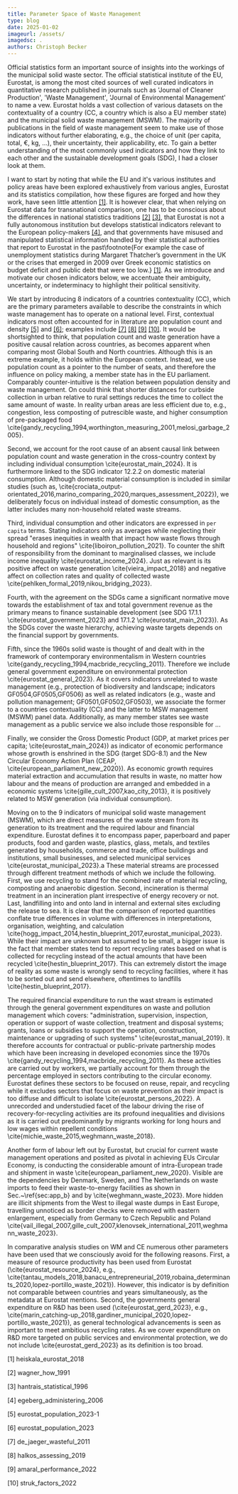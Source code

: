 ```yaml
---
title: Parameter Space of Waste Management
type: blog
date: 2025-01-02
imageurl: /assets/
imagedsc: .
authors: Christoph Becker
---
```


Official statistics form an important source of insights into the workings of the municipal solid waste sector. The official statistical institute of the EU, Eurostat, is among the most cited sources of well curated indicators in quantitative research published in journals such as 'Journal of Cleaner Production', 'Waste Management', 'Journal of Environmental Management' to name a vew. Eurostat holds a vast collection of various datasets on the contextuality of a country (CC, a country which is also a EU member state) and the municipal solid waste management (MSWM). The majority of publications in the field of waste management seem to make use of those indicators without further elaborating, e.g., the choice of unit (per capita, total, €, kg, ...), their uncertainty, their applicability, etc. To gain a better understanding of the most commonly used indicators and how they link to each other and the sustainable development goals (SDG), I had a closer look at them.

I want to start by noting that while the EU and it's various institutes and policy areas have been explored exhaustively from various angles, Eurostat and its statistics compilation, how these figures are forged and how they work, have seen little attention [[1]](#1). It is however clear, that when relying on Eurostat data for transnational comparison, one has to be conscious about the differences in national statistics traditions [[2]](#2) [[3]](#3), that Eurostat is not a fully autonomous institution but develops statistical indicators relevant to the European policy-makers [[4]](#4), and that governments have misused and manipulated statistical information handled by their statistical authorities that report to Eurostat in the past\footnote{For example the case of unemployment statistics during Margaret Thatcher’s government in the UK or the crises that emerged in 2009 over Greek economic statistics on budget deficit and public debt that were too low.} [[1]](#1). As we introduce and motivate our chosen indicators below, we accentuate their ambiguity, uncertainty, or indeterminacy to highlight their political sensitivity.

We start by introducing $8$ indicators of a countries contextuality (CC), which are the primary parameters available to describe the constraints in which waste management has to operate on a national level. First, contextual indicators most often accounted for in literature are population count and density [[5]](#5) and [[6]](#6); examples include [[7]](#7) [[8]](#8) [[9]](#9) [[10]](#10). It would be shortsighted to think, that population count and waste generation have a positive causal relation across countries, as becomes apparent when comparing most Global South and North countries. Although this is an extreme example, it holds within the European context. Instead, we use population count as a pointer to the number of seats, and therefore the influence on policy making, a member state has in the EU parliament. Comparably counter-intuitive is the relation between population density and waste management. On could think that shorter distances for curbside collection in urban relative to rural settings reduces the time to collect the same amount of waste. In reality urban areas are less efficient due to, e.g., congestion, less composting of putrescible waste, and higher consumption of pre-packaged food \cite{gandy_recycling_1994,worthington_measuring_2001,melosi_garbage_2005}.

Second, we account for the root cause of an absent causal link between population count and waste generation in the cross-country context by including individual consumption \cite{eurostat_main_2024}. It is furthermore linked to the SDG indicator $12.2.2$ on domestic material consumption. Although domestic material consumption is included in similar studies (such as, \cite{crociata_output-orientated_2016,marino_comparing_2020,marques_assessment_2022}), we deliberately focus on individual instead of domestic consumption, as the latter includes many non-household related waste streams.

Third, individual consumption and other indicators are expressed in `per capita` terms. Stating indicators only as averages while neglecting their spread "erases inequities in wealth that impact how waste flows through household and regions" \cite{liboiron_pollution_2021}. To counter the shift of responsibility from the dominant to marginalised classes, we include income inequality \cite{eurostat_income_2024}. Just as relevant is its positive affect on waste generation \cite{vieira_impact_2018} and negative affect on collection rates and quality of collected waste \cite{pehlken_formal_2019,nikou_bridging_2023}.

Fourth, with the agreement on the SDGs came a significant normative move towards the establishment of tax and total government revenue as the primary means to finance sustainable development (see SDG 17.1.1 \cite{eurostat_government_2023} and 17.1.2 \cite{eurostat_main_2023}). As the SDGs cover the waste hierarchy, achieving waste targets depends on the financial support by governments.

Fifth, since the 1960s solid waste is thought of and dealt with in the framework of contemporary environmentalism in Western countries \cite{gandy_recycling_1994,macbride_recycling_2011}. Therefore we include general government expenditure on environmental protection \cite{eurostat_general_2023}. As it covers indicators unrelated to waste management (e.g., protection of biodiversity and landscape; indicators GF0504,GF0505,GF0506) as well as related indicators (e.g., waste and pollution management; GF0501,GF0502,GF0503), we associate the former to a countries contextuality (CC) and the latter to MSW management (MSWM) panel data. Additionally, as many member states see waste management as a public service we also include those responsible for ...

Finally, we consider the Gross Domestic Product (GDP, at market prices per capita; \cite{eurostat_main_2024}) as indicator of economic performance whose growth is enshrined in the SDG (target SDG-8.1) and the New Circular Economy Action Plan (CEAP, \cite{european_parliament_new_2020}). As economic growth requires material extraction and accumulation that results in waste, no matter how labour and the means of production are arranged and embedded in a economic systems \cite{gille_cult_2007,kao_city_2013}, it is positively related to MSW generation (via individual consumption).

Moving on to the $9$ indicators of municipal solid waste management (MSWM), which are direct measures of the waste stream from its generation to its treatment and the required labour and financial expenditure. Eurostat defines it to encompass paper, paperboard and paper products, food and garden waste, plastics, glass, metals, and textiles generated by households, commerce and trade, office buildings and institutions, small businesses, and selected municipal services \cite{eurostat_municipal_2023}.a These material streams are processed through different treatment methods of which we include the following. First, we use recycling to stand for the combined rate of material recycling, composting and anaerobic digestion. Second, incineration is thermal treatment in an incineration plant irrespective of energy recovery or not. Last, landfilling into and onto land in internal and external sites excluding the release to sea. It is clear that the comparison of reported quantities conflate true differences in volume with differences in interpretations, organisation, weighting, and calculation \cite{hogg_impact_2014,hestin_blueprint_2017,eurostat_municipal_2023}. While their impact are unknown but assumed to be small, a bigger issue is the fact that member states tend to report recycling rates based on what is collected for recycling instead of the actual amounts that have been recycled \cite{hestin_blueprint_2017}. This can extremely distort the image of reality as some waste is wrongly send to recycling facilities, where it has to be sorted out and send elsewhere, oftentimes to landfills \cite{hestin_blueprint_2017}.

The required financial expenditure to run the wast stream is estimated through the general government expenditures on waste and pollution management which covers: "administration, supervision, inspection, operation or support of waste collection, treatment and disposal systems; grants, loans or subsidies to support the operation, construction, maintenance or upgrading of such systems" \cite{eurostat_manual_2019}. It therefore accounts for contractual or public-private partnership modes which have been increasing in developed economies since the 1970s \cite{gandy_recycling_1994,macbride_recycling_2011}. As these activities are carried out by workers, we partially account for them through the percentage employed in sectors contributing to the circular economy. Eurostat defines these sectors to be focused on reuse, repair, and recycling while it excludes sectors that focus on waste prevention as their impact is too diffuse and difficult to isolate \cite{eurostat_persons_2022}. A unrecorded and understudied facet of the labour driving the rise of recovery-for-recycling activities are its profound inequalities and divisions as it is carried out predominantly by migrants working for long hours and low wages within repellent conditions \cite{michie_waste_2015,weghmann_waste_2018}.

Another form of labour left out by Eurostat, but crucial for current waste management operations and posited as pivotal in achieving EUs Circular Economy, is conducting the considerable amount of intra-European trade and shipment in waste \cite{european_parliament_new_2020}. Visible are the dependencies by Denmark, Sweden, and The Netherlands on waste imports to feed their waste-to-energy facilities as shown in Sec.~\ref{sec:app_b} and by \cite{weghmann_waste_2023}. More hidden are illicit shipments from the West to illegal waste dumps in East Europe, travelling unnoticed as border checks were removed with eastern enlargement, especially from Germany to Czech Republic and Poland \cite{vail_illegal_2007,gille_cult_2007,klenovsek_international_2011,weghmann_waste_2023}.

In comparative analysis studies on WM and CE numerous other parameters have been used that we consciously avoid for the following reasons. First, a measure of resource productivity has been used from Eurostat (\cite{eurostat_resource_2024}, e.g., \cite{tantau_models_2018,banacu_entrepreneurial_2019,robaina_determinants_2020,lopez-portillo_waste_2021}). However, this indicator is by definition not comparable between countries and years simultaneously, as the metadata at Eurostat mentions. Second, the governments general expenditure on R\&D has been used (\cite{eurostat_gerd_2023}, e.g., \cite{marin_catching-up_2018,gardiner_municipal_2020,lopez-portillo_waste_2021}), as general technological advancements is seen as important to meet ambitious recycling rates. As we cover expenditure on R\&D more targeted on public services and environmental protection, we do not include \cite{eurostat_gerd_2023} as its definition is too broad.

<a id="1">[1]</a>
heiskala_eurostat_2018

<a id="2">[2]</a>
wagner_how_1991

<a id="3">[3]</a>
hantrais_statistical_1996

<a id="4">[4]</a>
egeberg_administering_2006

<a id="5">[5]</a>
eurostat_population_2023-1

<a id="6">[6]</a>
eurostat_population_2023

<a id="7">[7]</a>
de_jaeger_wasteful_2011

<a id="8">[8]</a>
halkos_assessing_2019

<a id="9">[9]</a>
amaral_performance_2022

<a id="10">[10]</a>
struk_factors_2022
